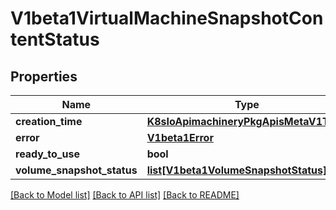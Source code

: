# V1beta1VirtualMachineSnapshotContentStatus

## Properties
Name | Type | Description | Notes
------------ | ------------- | ------------- | -------------
**creation_time** | [**K8sIoApimachineryPkgApisMetaV1Time**](K8sIoApimachineryPkgApisMetaV1Time.md) |  | [optional] 
**error** | [**V1beta1Error**](V1beta1Error.md) |  | [optional] 
**ready_to_use** | **bool** |  | [optional] 
**volume_snapshot_status** | [**list[V1beta1VolumeSnapshotStatus]**](V1beta1VolumeSnapshotStatus.md) |  | [optional] 

[[Back to Model list]](../README.md#documentation-for-models) [[Back to API list]](../README.md#documentation-for-api-endpoints) [[Back to README]](../README.md)


